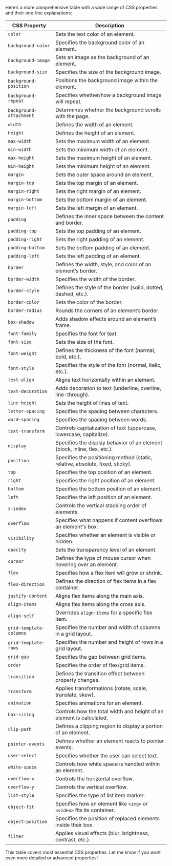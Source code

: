 Here’s a more comprehensive table with a wide range of CSS properties and their one-line explanations:

| **CSS Property**           | **Description**                                                   |
|----------------------------|-------------------------------------------------------------------|
| `color`                    | Sets the text color of an element.                                |
| `background-color`         | Specifies the background color of an element.                     |
| `background-image`         | Sets an image as the background of an element.                    |
| `background-size`          | Specifies the size of the background image.                       |
| `background-position`      | Positions the background image within the element.                |
| `background-repeat`        | Specifies whether/how a background image will repeat.             |
| `background-attachment`    | Determines whether the background scrolls with the page.          |
| `width`                    | Defines the width of an element.                                  |
| `height`                   | Defines the height of an element.                                 |
| `max-width`                | Sets the maximum width of an element.                             |
| `min-width`                | Sets the minimum width of an element.                             |
| `max-height`               | Sets the maximum height of an element.                            |
| `min-height`               | Sets the minimum height of an element.                            |
| `margin`                   | Sets the outer space around an element.                           |
| `margin-top`               | Sets the top margin of an element.                                |
| `margin-right`             | Sets the right margin of an element.                              |
| `margin-bottom`            | Sets the bottom margin of an element.                             |
| `margin-left`              | Sets the left margin of an element.                               |
| `padding`                  | Defines the inner space between the content and border.           |
| `padding-top`              | Sets the top padding of an element.                               |
| `padding-right`            | Sets the right padding of an element.                             |
| `padding-bottom`           | Sets the bottom padding of an element.                            |
| `padding-left`             | Sets the left padding of an element.                              |
| `border`                   | Defines the width, style, and color of an element’s border.       |
| `border-width`             | Specifies the width of the border.                                |
| `border-style`             | Defines the style of the border (solid, dotted, dashed, etc.).    |
| `border-color`             | Sets the color of the border.                                     |
| `border-radius`            | Rounds the corners of an element’s border.                        |
| `box-shadow`               | Adds shadow effects around an element’s frame.                    |
| `font-family`              | Specifies the font for text.                                      |
| `font-size`                | Sets the size of the font.                                        |
| `font-weight`              | Defines the thickness of the font (normal, bold, etc.).           |
| `font-style`               | Specifies the style of the font (normal, italic, etc.).           |
| `text-align`               | Aligns text horizontally within an element.                      |
| `text-decoration`          | Adds decoration to text (underline, overline, line-through).      |
| `line-height`              | Sets the height of lines of text.                                 |
| `letter-spacing`           | Specifies the spacing between characters.                        |
| `word-spacing`             | Specifies the spacing between words.                             |
| `text-transform`           | Controls capitalization of text (uppercase, lowercase, capitalize).|
| `display`                  | Specifies the display behavior of an element (block, inline, flex, etc.).|
| `position`                 | Specifies the positioning method (static, relative, absolute, fixed, sticky).|
| `top`                      | Specifies the top position of an element.                        |
| `right`                    | Specifies the right position of an element.                      |
| `bottom`                   | Specifies the bottom position of an element.                     |
| `left`                     | Specifies the left position of an element.                       |
| `z-index`                  | Controls the vertical stacking order of elements.                |
| `overflow`                 | Specifies what happens if content overflows an element's box.    |
| `visibility`               | Specifies whether an element is visible or hidden.               |
| `opacity`                  | Sets the transparency level of an element.                       |
| `cursor`                   | Defines the type of mouse cursor when hovering over an element.  |
| `flex`                     | Specifies how a flex item will grow or shrink.                   |
| `flex-direction`           | Defines the direction of flex items in a flex container.         |
| `justify-content`          | Aligns flex items along the main axis.                           |
| `align-items`              | Aligns flex items along the cross axis.                          |
| `align-self`               | Overrides `align-items` for a specific flex item.                |
| `grid-template-columns`    | Specifies the number and width of columns in a grid layout.      |
| `grid-template-rows`       | Specifies the number and height of rows in a grid layout.        |
| `grid-gap`                 | Specifies the gap between grid items.                            |
| `order`                    | Specifies the order of flex/grid items.                         |
| `transition`               | Defines the transition effect between property changes.          |
| `transform`                | Applies transformations (rotate, scale, translate, skew).       |
| `animation`                | Specifies animations for an element.                            |
| `box-sizing`               | Controls how the total width and height of an element is calculated.|
| `clip-path`                | Defines a clipping region to display a portion of an element.    |
| `pointer-events`           | Defines whether an element reacts to pointer events.             |
| `user-select`              | Specifies whether the user can select text.                     |
| `white-space`              | Controls how white space is handled within an element.           |
| `overflow-x`               | Controls the horizontal overflow.                                |
| `overflow-y`               | Controls the vertical overflow.                                  |
| `list-style`               | Specifies the type of list item marker.                         |
| `object-fit`               | Specifies how an element like `<img>` or `<video>` fits its container.|
| `object-position`          | Specifies the position of replaced elements inside their box.   |
| `filter`                   | Applies visual effects (blur, brightness, contrast, etc.).       |

This table covers most essential CSS properties. Let me know if you want even more detailed or advanced properties!